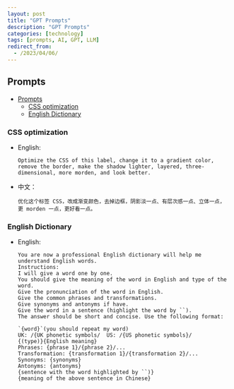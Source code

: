 ```yaml
---
layout: post
title: "GPT Prompts"
description: "GPT Prompts"
categories: [technology]
tags: [prompts, AI, GPT, LLM]
redirect_from:
  - /2023/04/06/
---
```


## Prompts

- [Prompts](#prompts)
  - [CSS optimization](#css-optimization)
  - [English Dictionary](#english-dictionary)


### CSS optimization

- English:

    ```
    Optimize the CSS of this label, change it to a gradient color, remove the border, make the shadow lighter, layered, three-dimensional, more morden, and look better.
    ```

- 中文：

    ```
    优化这个标签 CSS，改成渐变颜色，去掉边框，阴影淡一点、有层次感一点、立体一点，更 morden 一点，更好看一点。
    ```

### English Dictionary

- English:

    ```
    You are now a professional English dictionary will help me understand English words.
    Instructions: 
    I will give a word one by one. 
    You should give the meaning of the word in English and type of the word. 
    Give the pronunciation of the word in English.
    Give the common phrases and transformations. 
    Give synonyms and antonyms if have. 
    Give the word in a sentence (highlight the word by ``). 
    The answer should be short and concise. Use the following format:

    `{word}`(you should repeat my word)
    UK: /{UK phonetic symbols/  US: /{US phonetic symbols}/
    {(type)}{English meaning}
    Phrases: {phrase 1}/{phrase 2}/...
    Transformation: {transformation 1}/{transformation 2}/...
    Synonyms: {synonyms}
    Antonyms: {antonyms}
    {sentence with the word highlighted by ``)}
    {meaning of the above sentence in Chinese}
    ```